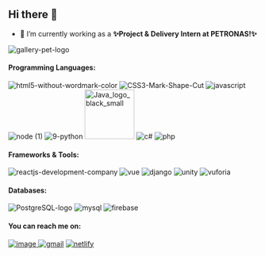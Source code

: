 ## Hi there 👋

- 🔭 I’m currently working as a **✨Project & Delivery Intern at PETRONAS!✨**

![gallery-pet-logo](https://user-images.githubusercontent.com/32039212/128589929-067dde89-352b-4367-981d-990e8d327baf.jpg)


#### Programming Languages:


![html5-without-wordmark-color](https://user-images.githubusercontent.com/32039212/128589504-aac48690-75f9-4a12-953c-3c69754e7b19.png)
![CSS3-Mark-Shape-Cut](https://user-images.githubusercontent.com/32039212/128589600-e1e271f9-c553-4468-98a3-21ba32f53fda.png)
![javascript](https://user-images.githubusercontent.com/32039212/128589668-8421448a-3728-4413-8f0b-2ea2f3ddc518.png)
![node (1)](https://user-images.githubusercontent.com/32039212/128589770-5f4f128b-fd05-46f9-97cf-6c891dc1bb47.png)
![9-python](https://user-images.githubusercontent.com/32039212/128589828-a7175dfa-4b29-44b5-ae0c-968cb7da69f0.jpg)
<img width="100" alt="Java_logo_black_small" src="https://user-images.githubusercontent.com/32039212/128590034-178c6a9d-3ecf-4cca-9882-220ac4e52cd2.png">
![c#](https://user-images.githubusercontent.com/32039212/128590341-c259abec-691d-4359-b6a4-f3db5cd3b44c.png)
![php](https://user-images.githubusercontent.com/32039212/128590837-f778995a-00e6-4683-af71-fb4a33d736b1.png)


#### Frameworks & Tools:
![reactjs-development-company](https://user-images.githubusercontent.com/32039212/128589198-b15da7ad-6a54-47d8-b950-bea01164f9e6.png)
![vue](https://user-images.githubusercontent.com/32039212/128589265-65a801e0-df13-44a9-aef5-93cc64c9a7b7.png)
![django](https://user-images.githubusercontent.com/32039212/128590438-290426eb-b1e9-4ab4-a63e-f88e6d6644ba.png)
![unity](https://user-images.githubusercontent.com/32039212/128590510-16d1d9c2-9dae-4d67-91b1-00085b08fd06.png)
![vuforia](https://user-images.githubusercontent.com/32039212/128590578-bce00e48-869b-4e8f-b779-313a93d60980.jpg)

#### Databases:
![PostgreSQL-logo](https://user-images.githubusercontent.com/32039212/128590664-26185e99-2c8a-4cc5-8ddd-fe8566132082.jpg)
![mysql](https://user-images.githubusercontent.com/32039212/128590719-9f8edc08-e28b-4652-bb96-5a893c9176a6.png)
![firebase](https://user-images.githubusercontent.com/32039212/128590775-913c22c4-5a5d-4d7d-a217-349f13d19078.png)



#### You can reach me on:

[![image](https://user-images.githubusercontent.com/32039212/128548059-ad925d4c-1881-4115-abce-fa716819e592.png)
](https://www.linkedin.com/in/shafiq-aimann/)
[![gmail](https://user-images.githubusercontent.com/32039212/128591012-0265bdeb-6a61-4ad4-9555-3613c821fb05.gif)](mailto:shafiqaimansn@gmail.com)
[
![netlify](https://user-images.githubusercontent.com/32039212/128591273-36e208ba-e690-47c2-a97e-a5bc16835014.png)
](https://shafiqaiman.netlify.app/)
